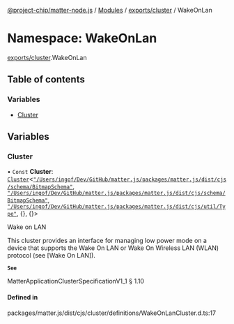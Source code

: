 [@project-chip/matter-node.js](../README.md) / [Modules](../modules.md) / [exports/cluster](exports_cluster.md) / WakeOnLan

# Namespace: WakeOnLan

[exports/cluster](exports_cluster.md).WakeOnLan

## Table of contents

### Variables

- [Cluster](exports_cluster.WakeOnLan.md#cluster)

## Variables

### Cluster

• `Const` **Cluster**: [`Cluster`](exports_cluster.md#cluster)<[`"/Users/ingof/Dev/GitHub/matter.js/packages/matter.js/dist/cjs/schema/BitmapSchema"`](export._internal_.__Users_ingof_Dev_GitHub_matter_js_packages_matter_js_dist_cjs_schema_BitmapSchema_.md), [`"/Users/ingof/Dev/GitHub/matter.js/packages/matter.js/dist/cjs/schema/BitmapSchema"`](export._internal_.__Users_ingof_Dev_GitHub_matter_js_packages_matter_js_dist_cjs_schema_BitmapSchema_.md), [`"/Users/ingof/Dev/GitHub/matter.js/packages/matter.js/dist/cjs/util/Type"`](export._internal_.__Users_ingof_Dev_GitHub_matter_js_packages_matter_js_dist_cjs_util_Type_.md), {}, {}\>

Wake on LAN

This cluster provides an interface for managing low power mode on a device that supports the Wake On LAN or Wake
On Wireless LAN (WLAN) protocol (see [Wake On LAN]).

**`See`**

MatterApplicationClusterSpecificationV1_1 § 1.10

#### Defined in

packages/matter.js/dist/cjs/cluster/definitions/WakeOnLanCluster.d.ts:17
